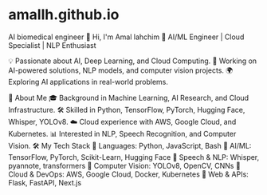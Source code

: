 # amallh.github.io
AI biomedical engineer
👋 Hi, I'm Amal lahchim
🚀 AI/ML Engineer | Cloud Specialist | NLP Enthusiast

💡 Passionate about AI, Deep Learning, and Cloud Computing.
🔬 Working on AI-powered solutions, NLP models, and computer vision projects.
🌍 Exploring AI applications in real-world problems.

📌 About Me
🎓 Background in Machine Learning, AI Research, and Cloud Infrastructure.
🛠️ Skilled in Python, TensorFlow, PyTorch, Hugging Face, Whisper, YOLOv8.
☁️ Cloud experience with AWS, Google Cloud, and Kubernetes.
📊 Interested in NLP, Speech Recognition, and Computer Vision.
🛠️ My Tech Stack
🔹 Languages: Python, JavaScript, Bash
🔹 AI/ML: TensorFlow, PyTorch, Scikit-Learn, Hugging Face
🔹 Speech & NLP: Whisper, pyannote, transformers
🔹 Computer Vision: YOLOv8, OpenCV, CNNs
🔹 Cloud & DevOps: AWS, Google Cloud, Docker, Kubernetes
🔹 Web & APIs: Flask, FastAPI, Next.js

